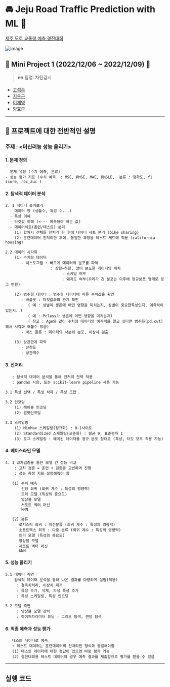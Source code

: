 #  :oncoming_automobile: Jeju Road Traffic Prediction with ML :sunrise_over_mountains:
[제주 도로 교통량 예측 경진대회](https://dacon.io/competitions/official/235985/overview/description)

![image](https://user-images.githubusercontent.com/84713532/206641256-137974fc-f097-4c6f-843c-d23976861409.png)

## :bookmark_tabs: Mini Project 1 (2022/12/06 ~ 2022/12/09) :date:

> :family: 팀명: 차탄갑서
- [고석주](https://github.com/SeokJuGo)
- [지우근](https://github.com/UGeunJi)
- [이재영](https://github.com/JAYJAY1005)
- [양효준](https://github.com/Raphael)

---

## :scroll: 프로젝트에 대한 전반적인 설명

### 주제 : <머신러능 성능 올리기>

#### 1. 문제 정의
```
- 문제 유형 (수치 예측, 분류)
- 성능 평가 지표 (수치 예측  : MSE, RMSE, MAE, RMSLE,  분류 : 정확도, f1 score, roc_auc )
```
#### 2. 탐색적 데이터 분석
```
2. 1 데이터 훑어보기
  - 데이터 양 (샘플수, 특성 수...)
  - 특성 이해
  - 타깃값 이해 (<--- 예측해야 하는 값)
  - 데이터세트(훈련/테스트) 분리
    (1) 합쳐서 전체를 전처리 한 후에 데이터 세트 분리 (bike sharing)
    (2) 훈련데이터 전처리한 후에, 동일한 과정을 테스트 세트에 적용 (california housing)
```
```
2.2 데이터 시각화
    (1) 수치형 데이터
       - 히스토그램 : 빠르게 데이터의 분포를 파악
                    : 상한~하한, 많이 분포한 데이터의 위치
                         : 스케일 여부
                         : 왜곡도 여부(꼬리가 긴 분포는 이후에 정규분포 형태로 로그 변환)

    (2) 범주형 데이터 : 범주형 데이터에 따른 수치값을 확인
       - 바플롯 : 타깃값과의 관계 확인
          ( 예 : 성별이 생존에 어떤 영향을 미치는지, 성별이 중요한특성인지, 예측력이 있는지..)
          ( 예 : Pclass가 생존에 어떤 영향을 미치는지)
          ( 참고 : Age와 같이 수치형 데이터의 예측력을 알고 싶다면 범주화(pd.cut)해서 시각화 해볼수 있음)
       - 박스 플롯 : 데이터의 사분위 분포, 이상치 검출
        
    (3) 상관관계 파악
       - 산점도
       - 상관계수
```

#### 3. 전처리 

```
   : 탐색적 데이터 분석을 통해 전처리 전략 적용
   : pandas 사용, 또는 scikit-learn pipeline 사용 가능
```
```
3.1 특성 선택 / 특성 삭제 / 특성 조합
```
```
3.2 인코딩
    (1) 레이블 인코딩
    (2) 원핫인코딩
```
```
3.3 스케일링
    (1) MinMax 스케일링(정규화) : 0~1사이로
    (2) Standardized 스케일링(표준화) : 평균 0, 표준편차 1
    (3) 로그 스케일링 : 왜곡된 데이터를 정규 분포 형태로 (특성, 타깃 모두 적용 가능)
```
#### 4. 베이스라인 모델
```
4. 1 교차검증을 통한 모델 간 성능 비교
    : 교차 검증 = 훈련 + 검증을 교번하며 진행
    : 성능 측정 지표 설정해줘야 함

   (1) 수치 예측
       선형 회귀 (회귀 계수 : 특성의 영향력)
       트리 모델 (특성의 중요도)
       앙상블 모델
       서포트 벡터 머신
       kNN

   (2) 분류
      로지스틱 회귀 : 이진분류 (회귀 계수 : 특성의 영향력)
      소프트맥스 회귀 : 다중 분류 (회귀 계수 : 특성의 영향력)
      트리 모델 (특성의 중요도)
      앙상블 모델
      서포트 벡터 머신
      kNN
```
#### 5. 성능 올리기
```
5.1 데이터 측면
    탐색적 데이터 분석을 통해 나온 결과를 다양하게 실험(적용)
     : 결측치처리, 이상치 제거
     : 특성 추가, 삭제, 파생 특성 추가
     : 특성 스케일링, 특성 인코딩
```
```
5.2 모델 측면
     : 앙상블 모델 강력
     : 하이퍼파라미터 튜닝 : 그리드 탐색, 랜덤 탐색
```
#### 6. 최종 예측과 성능 평가
```
   테스트 데이터로 예측
   : 테스트 데이터는 훈련데이터의 전처리된 형식과 동일해야함
   (1) 테스트 데이터에 대한 정답이 있으면 바로 평가 가능
   (2) 경진대회용 테스트 데이터의 경우 예측 결과를 제출함으로 평가를 받을 수 있음
```

---

## 실행 코드
